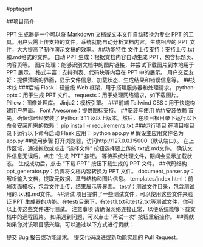 #pptagent  

##项目简介

PPT 生成器是一个可以将 Markdown 文档或文本文件自动转换为专业 PPT 的工具。用户只需上传支持的文件，系统就能自动分析文档内容，生成相应的 PPT 文件，大大提高了制作演示文稿的效率。
##功能特性
文件上传支持：支持上传.txt和.md格式的文件。
自动 PPT 生成：根据文档内容自动生成 PPT，包含标题页、内容页等。
图片处理：能够识别文档中的图片链接，并尝试下载图片到本地用于 PPT 展示。
格式丰富：支持列表、代码块等内容在 PPT 中的展示。
用户交互友好：提供清晰的界面，显示文件信息、加载状态、生成结果和错误信息等。
##技术栈
###后端
Flask：轻量级 Web 框架，用于搭建服务器和处理请求。
python-pptx：用于生成 PPT 文件。
requests：用于处理网络请求，如下载图片。
Pillow：图像处理库。
Jinja2：模板引擎。
###前端
Tailwind CSS：用于快速构建用户界面。
Font Awesome：提供图标支持。
##安装与使用
###安装依赖
首先，确保你已经安装了 Python 3.11 及以上版本。然后，在项目根目录下运行以下命令安装所需的依赖：
pip install -r requirements.txt
###运行项目
在项目根目录下运行以下命令启动 Flask 应用：
python app.py  # 假设主应用文件名为app.py
##使用步骤
打开浏览器，访问http://127.0.0.1:5000（默认端口）。
在上传区域，通过拖放或点击 “选择文件” 按钮选择要上传的.txt或.md文件。
确认文件信息无误后，点击 “生成 PPT” 按钮。
等待系统处理文件，期间会显示加载状态。
生成成功后，点击 “下载 PPT” 按钮下载生成的 PPT 文件。
##代码结构
ppt_generator.py：负责将文档内容转换为 PPT 文件。
document_parser.py：解析输入文档，提取元数据、章节结构和图片信息。
templates/index.html：前端页面模板，包含文件上传、结果展示等界面。
test/：测试文件目录，包含测试用的.txt和.md文件。
##测试
项目提供了一些测试文件，可以使用这些文件来验证 PPT 生成器的功能。在test/目录下，有test1.txt和test2.txt等测试文件，你可以上传这些文件进行测试。
注意事项
请确保网络连接正常，以便系统能够下载文档中的远程图片。
如果遇到问题，可以点击 “再试一次” 按钮重新操作。
##贡献
如果你对该项目感兴趣，可以通过以下方式进行贡献：

提交 Bug 报告或功能请求。
提交代码改进或新功能实现的 Pull Request。
